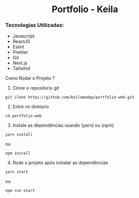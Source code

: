 <div style="text-align: center;">
  <h1>Portfolio - Keila</h1>
</div>

### Tecnologias Utilizadas:

- Javascript
- ReactJS
- Eslint
- Prettier
- Git
- Next.js
- Tailwind

Como Rodar o Projeto ?

1. Clone o repositorio git

```shell
git clone https://github.com/keilamadap/portfolio-web.git
```

2. Entre no diretorio

```shell
cd portfolio-web
```

3. Instale as dependências usando (yarn) ou (npm)

```shell
yarn install
```

ou

```shell
npm install
```

4. Rode o projeto após instalar as dependências

```shell
yarn start
```

ou

```shell
npm run start
```
